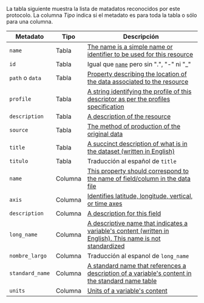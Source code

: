 La tabla siguiente muestra la lista de matadatos reconocidos por este protocolo. La columna _Tipo_ indica si el metadato es para toda la tabla o sólo para una columna.

Metadato           | Tipo    | Descripción
-------------------|---------|-------------
`name`             | Tabla   | [The name is a simple name or identifier to be used for this resource](http://specs.frictionlessdata.io/data-resource/#name)
`id`               | Tabla   | Igual que [`name`](http://specs.frictionlessdata.io/data-resource/#name) pero sin ".", "-" ni "_"
`path` o `data`    | Tabla   | [Property describing the location of the data associated to the resource](http://specs.frictionlessdata.io/data-resource/#data-location)
`profile`          | Tabla   | [A string identifying the profile of this descriptor as per the profiles specification](http://specs.frictionlessdata.io/profiles/)
`description`      | Tabla   | [A description of the resource](http://specs.frictionlessdata.io/data-resource/#optional-properties)
`source`           | Tabla   | [The method of production of the original data](http://cfconventions.org/cf-conventions/cf-conventions.html#description-of-file-contents)
`title`            | Tabla   | [A succinct description of what is in the dataset (written in English)](http://www.unidata.ucar.edu/netcdf/docs/netcdf.html#Attribute-Conventions)
`titulo`           | Tabla   | Traducción al español de `title`
`name`             | Columna | [This property should correspond to the name of field/column in the data file](http://specs.frictionlessdata.io/table-schema/#name)
`axis`             | Columna | [Identifies latitude, longitude, vertical, or time axes](http://cfconventions.org/cf-conventions/cf-conventions.html#coordinate-types)
`description`      | Columna | [A description for this field](http://specs.frictionlessdata.io/table-schema/#description)
`long_name`        | Columna | [A descriptive name that indicates a variable's content (written in English). This name is not standardized ](http://cfconventions.org/cf-conventions/cf-conventions.html#long-name)
`nombre_largo`     | Columna | Traducción al espanol de `long_name`
`standard_name`    | Columna | [A standard name that references a description of a variable's content in the standard name table](http://cfconventions.org/standard-names.html)
`units`            | Columna | [Units of a variable's content](http://www.unidata.ucar.edu/software/udunits/udunits.txt)

